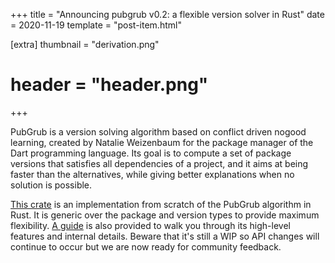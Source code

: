 +++
title = "Announcing pubgrub v0.2: a flexible version solver in Rust"
date = 2020-11-19
template = "post-item.html"

[extra]
thumbnail = "derivation.png"
# header = "header.png"
+++

PubGrub is a version solving algorithm based on conflict driven nogood learning, created by Natalie Weizenbaum for the package manager of the Dart programming language. Its goal is to compute a set of package versions that satisfies all dependencies of a project, and it aims at being faster than the alternatives, while giving better explanations when no solution is possible.

<!-- more -->

[This crate](https://github.com/pubgrub-rs/pubgrub) is an implementation from scratch of the PubGrub algorithm in Rust. It is generic over the package and version types to provide maximum flexibility. [A guide](https://pubgrub-rs-guide.netlify.app/) is also provided to walk you through its high-level features and internal details. Beware that it's still a WIP so API changes will continue to occur but we are now ready for community feedback.
